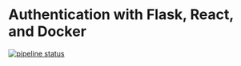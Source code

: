 # Authentication with Flask, React, and Docker

[![pipeline status](https://gitlab.com/sirkells/flask-react/badges/dev/pipeline.svg)](https://gitlab.com/sirkells/flask-react/commits/dev)
